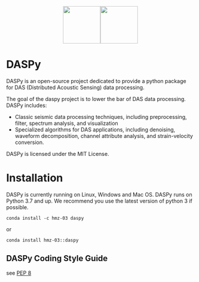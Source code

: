 <center class="half">
    <img src="https://upload.wikimedia.org/wikipedia/en/3/3c/Logo_of_University_of_Science_and_Technology_of_China.svg" height="100" /><img src="https://dams.ustc.edu.cn/_upload/tpl/0c/4e/3150/template3150/images/pcdams.png" height="100" />
</center>


# DASPy

DASPy is an open-source project dedicated to provide a python package for DAS (Distributed Acoustic Sensing) data processing.

The goal of the daspy project is to lower the bar of DAS data processing. DASPy includes:
* Classic seismic data processing techniques, including preprocessing, filter, spectrum analysis, and visualization
* Specialized algorithms for DAS applications, including denoising, waveform decomposition, channel attribute analysis, and strain-velocity conversion. 

DASPy is licensed under the MIT License.

# Installation
DASPy is currently running on Linux, Windows and Mac OS.
DASPy runs on Python 3.7 and up. We recommend you use the latest version of python 3 if possible.

```
conda install -c hmz-03 daspy
```
or
```
conda install hmz-03::daspy
```

## DASPy Coding Style Guide
see [PEP 8](https://peps.python.org/pep-0008/)
